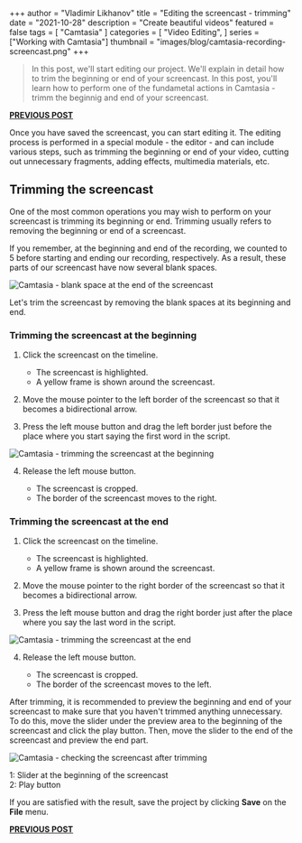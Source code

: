 +++
author = "Vladimir Likhanov"
title = "Editing the screencast - trimming"
date = "2021-10-28"
description = "Create beautiful videos"
featured = false
tags = [
    "Camtasia"
]
categories = [
    "Video Editing",
]
series = ["Working with Camtasia"]
thumbnail = "images/blog/camtasia-recording-screencast.png"
+++

> In this post, we'll start editing our project. We'll explain in detail how to trim the beginning or end of your screencast.
In this post, you'll learn how to perform one of the fundametal actions in Camtasia - trimm the beginnig and end of your screencast.

[**PREVIOUS POST**](/post/camtasia-creating-and-saving-project/)

Once you have saved the screencast, you can start editing it. The editing process is performed in a special module - the editor -
and can include various steps, such as trimming the beginning or end of your video, cutting out unnecessary fragments, adding effects,
multimedia materials, etc.

## Trimming the screencast

One of the most common operations you may wish to perform on your screencast is trimming its beginning or end. Trimming usually refers
to removing the beginning or end of a screencast.

If you remember, at the beginning and end of the recording, we counted to 5 before starting and ending our recording, respectively.
As a result, these parts of our screencast have now several blank spaces.

![Camtasia - blank space at the end of the screencast](/images/blog/camtasia-empty-space-at-screencast-end.png)

Let's trim the screencast by removing the blank spaces at its beginning and end.

### Trimming the screencast at the beginning

1. Click the screencast on the timeline.

    * The screencast is highlighted.
    * A yellow frame is shown around the screencast.

2. Move the mouse pointer to the left border of the screencast so that it becomes a bidirectional arrow.

3. Press the left mouse button and drag the left border just before the place where you start saying the first word in the script.

![Camtasia - trimming the screencast at the beginning](/images/blog/camtasia-cropping-at-beginning.png)

4. Release the left mouse button.

    * The screencast is cropped.
    * The border of the screencast moves to the right.

### Trimming the screencast at the end

1. Click the screencast on the timeline.

    * The screencast is highlighted.
    * A yellow frame is shown around the screencast.

2.	Move the mouse pointer to the right border of the screencast so that it becomes a bidirectional arrow.

3. Press the left mouse button and drag the right border just after the place where you say the last word in the script.

![Camtasia - trimming the screencast at the end](/images/blog/camtasia-cropping-at-end.png)

4. Release the left mouse button.

    * The screencast is cropped.
    * The border of the screencast moves to the left.

After trimming, it is recommended to preview the beginning and end of your screencast to make sure that you
haven't trimmed anything unnecessary. To do this, move the slider under the preview area to the beginning of
the screencast and click the play button. Then, move the slider to the end of the screencast and preview the end
part.

![Camtasia - checking the screencast after trimming](/images/blog/camtasia-checking-screencast-after-cropping.png)

1: Slider at the beginning of the screencast<br />
2: Play button

If you are satisfied with the result, save the project by clicking **Save** on the **File** menu.

[**PREVIOUS POST**](/post/camtasia-creating-and-saving-project/)